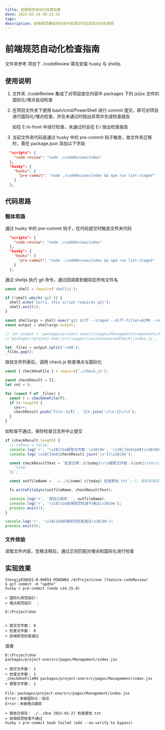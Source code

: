 ```yaml
---
title: 前端规范自动化检查指南
date: 2022-02-28 00:22:35
tags:
description: 前端规范要如何在到代码提交时实现自动化检查呢
---
```

# 前端规范自动化检查指南

文件夹参考 项目下 ./codeReview 需先安装 husky 与 shelljs

## 使用说明

1. 文件夹 ./codeReview 集成了对项目提交内容中 packages 下的 js/jsx 文件的国际化/埋点自动检查

2. 在项目文件夹下使用 bash/cmd/PowerShell 进行 commit 提交，即可对项目进行国际化/埋点检查，并在未通过时抛出异常并生成检查报告

   如在 E:/e-front 中进行检查，未通过时会在 E:/ 抛出检查报告

3. 当前文件夹代码是通过 husky 中的 pre-commit 钩子触发，故文件夹迁移时，需在 package.json 添加以下字段

```json
  "scripts": {
    "code-review": "node ./codeReview/index"
  },
  "husky": {
    "hooks": {
      "pre-commit": "node ./codeReview/index && npm run lint-staged"
    }
  },
```

## 代码思路

### 整体思路

通过 husky 中的 pre-commit 钩子，在代码提交时触发文件夹代码

```json
  "scripts": {
    "code-review": "node ./codeReview/index"
  },
  "husky": {
    "hooks": {
      "pre-commit": "node ./codeReview/index && npm run lint-staged"
    }
  },
```

通过 shelljs 执行 git 命令，通过回调拿到缓存区所有文件名

```js
const shell = require('shelljs');

if (!shell.which('git')) {
  shell.echo('Sorry, this script requires git');
  shell.exit(1);
}

const shellargs = shell.exec('git diff --staged --diff-filter=ACMR --name-only -z');
const output = shellargs.output;

// let output = 'packages/project-one/src/pages/Management/components/EditDetail.jsx\x00packages/project-one/src/pages/Management/index.jsx\x00';
//'packages\\project-one\\src\\pages\\LessonsLearnedCheck\\index.js',

let _files = output.split('\x00');
_files.pop();
```

效验文件列表后，调用 check.js 检查埋点与国际化

```js
const { checkOneFile } = require('./check.js');

const checkResult = [];
let cnt = 0;

for (const f of _files) {
  const r = checkOneFile(f);
  if (r.length) {
    cnt++;
    checkResult.push(`File：${f}`, `${r.join('\r\n')}\r\n`);
  }
}
```

如检查不通过，保存检查日志并中止提交

```js
if (checkResult.length) {
  // isPass = false;
  console.log('>', '\x1B[31m报警文件数：\x1B[0m', `\x1B[31m${cnt}\x1B[0m\n`);
  console.log(`\x1B[31m${checkResult.join('\n')}\x1B[0m`);

  const checkResultText = `检查日期：${today}\r\n报警文件数：${cnt}\r\n\r\n${checkResult.join(
    '\r\n'
  )}`;

  const outfileName = `./../${name} ${today} 检查报告.txt`; // 保存到项目外

  fs.writeFileSync(outfileName, checkResultText);

  console.log('>', '报告已保存：', outfileName);
  console.log('>', '\x1B[31m前端规范检查不通过\x1B[0m');
  process.exit(1);
}

console.log('>', '\x1B[32m前端规范检查通过\x1B[0m');
process.exit(0);
```

### 文件效验

读取文件内容，忽略注释后，通过正则匹配对埋点和国际化进行检查

<!-- ```js
const fs = require('fs');

const checkOneFile = (filePath, outputSimple) => {
  let cont = fs.readFileSync(filePath, {});
  if (!cont) {
    return [];
  }

  cont = cont.toString();
  cont = _removeJsComments(cont);
  if (!cont) {
    return [];
  }

  const allRes = [];

  // _checkOneFileI18n(filePath, cont) || { pass: true };

  // _checkOneFileMd(filePath, cont) || { pass: true };

  return allRes;
};

exports.checkOneFile = checkOneFile;
```

国际化：检查中文字符是否做了国际化适配，没有 .d( \*\* ) 包裹的中文都认为是不通过

```js
const _checkOneFileI18n = (filePath, fileCont) => {
  if (!fileCont) {
    return { pass: true };
  }

  const lines = fileCont.split(/\n/);
  if (!lines.length) {
    return { pass: true };
  }

  // 中文检查
  const reg1 = new RegExp(/[\u4e00-\u9fa5]+[ ]*[^()<>"'`]*[ ]*[\u4e00-\u9fa5]+/g);

  // 逐行检查
  const _checkI18n = (str) => {
    const kws = str.match(reg1);
    if (!kws) {
      return [];
    }

    const arr = [];
    for (let w of kws) {
      w = w.replace(/\*/g, '\\*').replace(/\+/g, '\\+');
      let r;

      // ...注释忽略 ...console 忽略 ...埋点忽略

      // 没有 .d( ** ) 包裹的中文都认为是不通过
      r = new RegExp(`\.d\\([\\S\\r\\n ]*${w}[\\S\\r\\n ]*\\)`);
      if (!r.test(str)) {
        arr.push(w);
      }
    }
    return arr;
  };

  let res = [];

  // ...遍历每一行

  if (res.length) {
    return { pass: false, data: res };
  }
  return { pass: true };
};
```

埋点：对指定文件：tableDS.js 和 pages\/\*\/indexed.js 进行检查, 包含 TrackPage 或 TrackHook 判定通过

```js
const _checkOneFileMd = (filePath, fileCont) => {
  // 检查 tableDS.js 和 pages/*/index.js
  const reg1 = new RegExp(
    `.*(stores\\\\tableDS\.js|stores\/tableDS\.js|pages\\\\[a-zA-Z0-9_]+\\\\index\.js|pages\/[a-zA-Z0-9_]+\/index\.js)`
  );

  const reg2 = new RegExp(`(TrackPage\\(.*\\)|TrackHook\\(.*\\))`);

  if (reg1.test(filePath)) {
    const chkCont = reg2.test(fileCont);
    if (!chkCont) {
      return { pass: false, data: filePath };
    }
  }

  return { pass: true };
};
``` -->

## 实现效果

```log
Chengjy03@VDI-B-00054 MINGW64 /d/Project/one (feature-codeReview)
$ git commit -m "updte"
husky > pre-commit (node v14.15.0)

> 国际化规范指引：
> 埋点规范指引  ：

D:\Project\One


> 提交文件数： 0
> 检查文件数： 0
> 前端规范检查通过
```

或者

```log
D:\Project\One
packages/project-one/src/pages/Management/index.jsx

> 提交文件数： 1
> 检查文件数： 1
_checkOneFileMd packages/project-one/src/pages/Management/index.jsx
> 报警文件数： 1

File：packages/project-one/src/pages/Management/index.jsx
Error：未做国际化：测试
Error：未做埋点跟踪

> 报告已保存： ./../One 2022-01-27 检查报告.txt
> 前端规范检查不通过
husky > pre-commit hook failed (add --no-verify to bypass)
```
